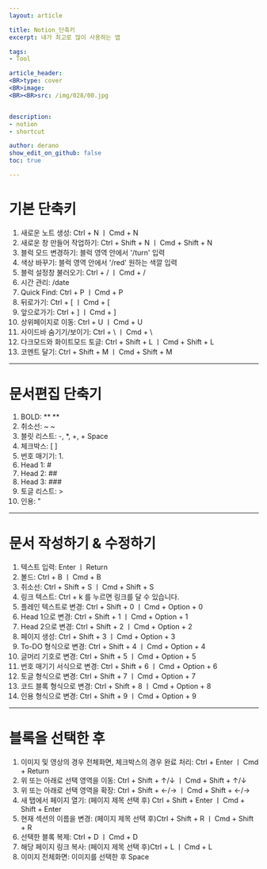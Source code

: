 ```yaml
---
layout: article

title: Notion_단축키
excerpt: 내가 최고로 많이 사용하는 앱 

tags: 
- Tool

article_header:
<BR>type: cover
<BR>image:
<BR><BR>src: /img/028/00.jpg


description: 
- notion
- shortcut

author: derano
show_edit_on_github: false
toc: true

---
```

# 기본 단축키
1. 새로운 노트 생성: Ctrl + N ㅣ Cmd + N 
2. 새로운 창 만들어 작업하기: Ctrl + Shift + N ㅣ Cmd + Shift + N
3. 블럭 모드 변경하기: 블럭 영역 안에서 '/turn' 입력
4. 색상 바꾸기: 블럭 영역 안에서 '/red' 원하는 색깔 입력
5. 블럭 설정창 불러오기: Ctrl + / ㅣ Cmd + /
6. 시간 관리: /date
7. Quick Find: Ctrl + P ㅣ Cmd + P
8. 뒤로가기: Ctrl + [ ㅣ Cmd + [
9. 앞으로가기: Ctrl + ] ㅣ Cmd + ]
10. 상위페이지로 이동: Ctrl + U ㅣ Cmd + U
11. 사이드바 숨기기/보이기: Ctrl + \ ㅣ Cmd + \
12. 다크모드와 화이트모드 토글: Ctrl + Shift + L ㅣ Cmd + Shift + L
13. 코멘트 달기: Ctrl + Shift + M ㅣ Cmd + Shift + M

----

# 문서편집 단축기
1. BOLD: ** **
2. 취소선: ~ ~
3. 블릿 리스트: -, *, +, + Space
4. 체크박스: [ ]
5. 번호 매기기: 1.
6. Head 1: #
7. Head 2: ##
8. Head 3: ###
9. 토글 리스트: >
10. 인용: "

------

# 문서 작성하기 & 수정하기
1. 텍스트 입력: Enter ㅣ Return
2. 볼드: Ctrl + B ㅣ Cmd + B
3. 취소선: Ctrl + Shift + S ㅣ Cmd + Shift + S
4. 링크 텍스트: Ctrl + k 를 누르면 링크를 달 수 있습니다.
5. 플레인 텍스트로 변경: Ctrl + Shift + 0 ㅣ Cmd + Option + 0
6. Head 1으로 변경: Ctrl + Shift + 1 ㅣ Cmd + Option + 1 
7. Head 2으로 변경: Ctrl + Shift + 2 ㅣ Cmd + Option + 2 
8. 페이지 생성: Ctrl + Shift + 3 ㅣ Cmd + Option + 3 
9. To-DO 형식으로 변경: Ctrl + Shift + 4 ㅣ Cmd + Option + 4 
10. 글머리 기호로 변경: Ctrl + Shift + 5 ㅣ Cmd + Option + 5
11. 번호 매기기 서식으로 변경: Ctrl + Shift + 6 ㅣ Cmd + Option + 6 
12. 토글 형식으로 변경: Ctrl + Shift + 7 ㅣ Cmd + Option + 7
13. 코드 블록 형식으로 변경: Ctrl + Shift + 8 ㅣ Cmd + Option + 8 
14. 인용 형식으로 변경: Ctrl + Shift + 9 ㅣ Cmd + Option + 9 

-----
# 블록을 선택한 후

1. 이미지 및 영상의 경우 전체화면, 체크박스의 경우 완료 처리: Ctrl + Enter ㅣ Cmd + Return
2. 위 또는 아래로 선택 영역을 이동: Ctrl + Shift + ↑/↓ ㅣ Cmd + Shift + ↑/↓
3. 위 또는 아래로 선택 영역을 확장: Ctrl + Shift + ←/→ ㅣ Cmd + Shift + ←/→ 
4. 새 탭에서 페이지 열기: (페이지 제목 선택 후) Ctrl + Shift + Enter ㅣ Cmd + Shift + Enter 
5. 현재 섹션의 이름을 변경: (페이지 제목 선택 후)Ctrl + Shift + R ㅣ Cmd + Shift + R
6. 선택한 블록 복제: Ctrl + D ㅣ Cmd + D
7. 해당 페이지 링크 복사: (페이지 제목 선택 후)Ctrl + L ㅣ Cmd + L
8. 이미지 전체화면: 이미지를 선택한 후 Space